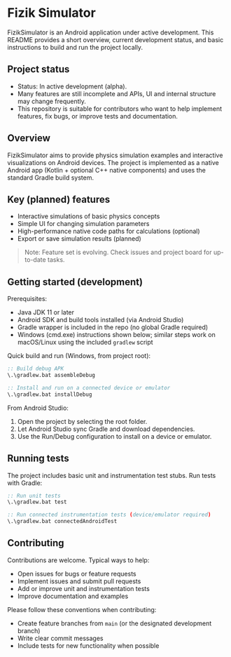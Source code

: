# Fizik Simulator

FizikSimulator is an Android application under active development. This README provides a short overview, current development status, and basic instructions to build and run the project locally.

## Project status

- Status: In active development (alpha).
- Many features are still incomplete and APIs, UI and internal structure may change frequently.
- This repository is suitable for contributors who want to help implement features, fix bugs, or improve tests and documentation.

## Overview

FizikSimulator aims to provide physics simulation examples and interactive visualizations on Android devices. The project is implemented as a native Android app (Kotlin + optional C++ native components) and uses the standard Gradle build system.

## Key (planned) features

- Interactive simulations of basic physics concepts
- Simple UI for changing simulation parameters
- High-performance native code paths for calculations (optional)
- Export or save simulation results (planned)

> Note: Feature set is evolving. Check issues and project board for up-to-date tasks.

## Getting started (development)

Prerequisites:

- Java JDK 11 or later
- Android SDK and build tools installed (via Android Studio)
- Gradle wrapper is included in the repo (no global Gradle required)
- Windows (cmd.exe) instructions shown below; similar steps work on macOS/Linux using the included `gradlew` script

Quick build and run (Windows, from project root):

```cmd
:: Build debug APK
\.\gradlew.bat assembleDebug

:: Install and run on a connected device or emulator
\.\gradlew.bat installDebug
```

From Android Studio:

1. Open the project by selecting the root folder.
2. Let Android Studio sync Gradle and download dependencies.
3. Use the Run/Debug configuration to install on a device or emulator.

## Running tests

The project includes basic unit and instrumentation test stubs. Run tests with Gradle:

```cmd
:: Run unit tests
\.\gradlew.bat test

:: Run connected instrumentation tests (device/emulator required)
\.\gradlew.bat connectedAndroidTest
```

## Contributing

Contributions are welcome. Typical ways to help:

- Open issues for bugs or feature requests
- Implement issues and submit pull requests
- Add or improve unit and instrumentation tests
- Improve documentation and examples

Please follow these conventions when contributing:

- Create feature branches from `main` (or the designated development branch)
- Write clear commit messages
- Include tests for new functionality when possible

